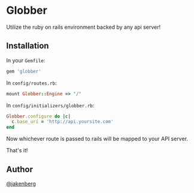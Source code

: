 # Globber
Utilize the ruby on rails environment backed by any api server!

## Installation
In your `Gemfile`:
```ruby
gem 'globber'
```
In `config/routes.rb`:
```ruby
mount Globber::Engine => "/"
```
In `config/initializers/globber.rb`:
```ruby
Globber.configure do |c|
  c.base_uri = 'http://api.yoursite.com'
end
```
Now whichever route is passed to rails will be mapped to your API server.

That's it!

## Author
[@jakenberg](https://github.com/jakenberg)